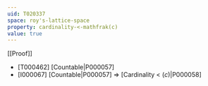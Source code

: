 ```yaml
---
uid: T020337
space: roy's-lattice-space
property: cardinality-<-mathfrak(c)
value: true
---
```

[[Proof]]

* [T000462] [Countable|P000057]
* [I000067] [Countable|P000057] => [Cardinality < $\mathfrak(c)$|P000058]

